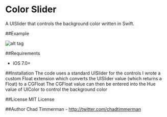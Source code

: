 Color Slider
==============

A UISlider that controls the background color written in Swift.

##Example
 
![alt tag](http://i.imgur.com/2Sr5Q70.gif)

##Requirements
* iOS 7.0+

##Installation
The code uses a standard UISlider for the controls
I wrote a custom Float extension which converts the UISlider value (which returns a Float) to a CGFloat
The CGFloat value can then be entered into the Hue value of UIColor to control the background color

##License 
MIT License

##Author
Chad Timmerman - http://twitter.com/chadtimmerman
